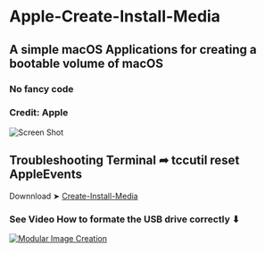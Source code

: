 # Apple-Create-Install-Media
## A simple macOS Applications for creating a bootable volume of macOS
### No fancy code
### Credit: Apple

![Screen Shot ](https://user-images.githubusercontent.com/6248794/129571626-11e1ab0f-3e72-4c4a-b933-516b46eced7b.png)

## Troubleshooting Terminal ➦ tccutil reset AppleEvents

Downnload ➤ [Create-Install-Media](https://github.com/chris1111/Apple-Create-Install-Media/raw/main/Create%20Install%20Media.zip)

### See Video How to formate the USB drive correctly ⬇︎
[![Modular Image Creation](https://user-images.githubusercontent.com/6248794/134072536-7c46b8cc-4d8b-42f9-a28a-3c02734f1f5d.png)](https://youtu.be/U5eCr3_wKJg)





